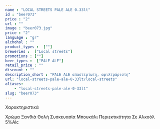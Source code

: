```yaml
---
name : "LOCAL STREETS PALE ALE 0.33lt"
id : "beer073"
price : "2"
url : ""
image : "beer073.jpg"
price : "2"
language : "gr"
alchohol : ""
product_types :  [""]
breweries :  ["Local streets"]
promotions : [""]
beer_types :  ["PALE ALE"]
retail_price : ""
discount : ""
description_short : "PALE ALE απαστερίωτη, αφιλτράριστη"
url: "local-streets-pale-ale-0-33lt/local-streets"
aliases: 
    - "local-streets-pale-ale-0-33lt"
slug: "beer073"
---
```


Χαρακτηριστικά

Χρώμα
Ξανθιά Θολή
Συσκευασία
Μπουκάλι
Περιεκτικότητα Σε Αλκοόλ
5%Alc